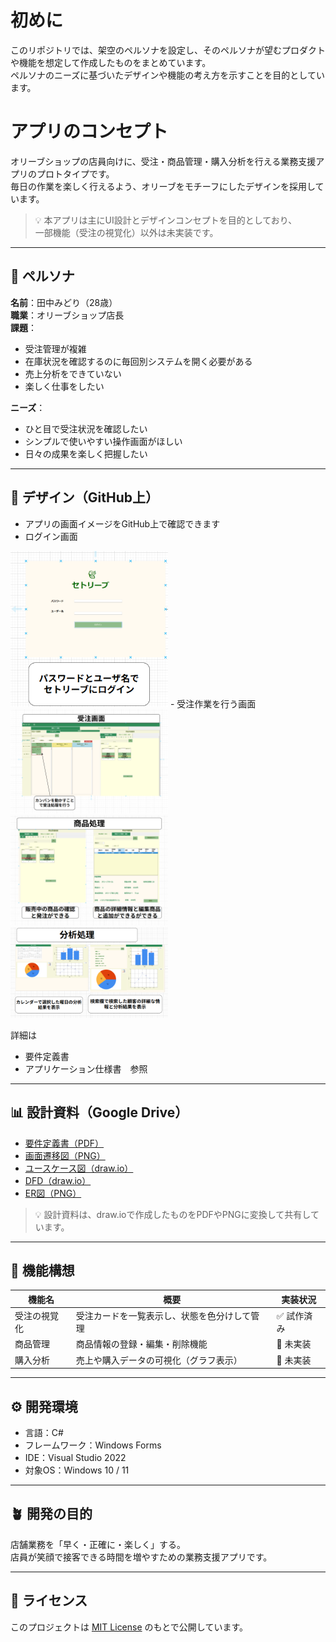 # 初めに
このリポジトリでは、架空のペルソナを設定し、そのペルソナが望むプロダクトや機能を想定して作成したものをまとめています。  
ペルソナのニーズに基づいたデザインや機能の考え方を示すことを目的としています。
# アプリのコンセプト 

オリーブショップの店員向けに、受注・商品管理・購入分析を行える業務支援アプリのプロトタイプです。  
毎日の作業を楽しく行えるよう、オリーブをモチーフにしたデザインを採用しています。

> 💡 本アプリは主にUI設計とデザインコンセプトを目的としており、  
> 一部機能（受注の視覚化）以外は未実装です。

---

## 👤 ペルソナ
**名前**：田中みどり（28歳）  
**職業**：オリーブショップ店長  
**課題**：
- 受注管理が複雑
- 在庫状況を確認するのに毎回別システムを開く必要がある  
- 売上分析をできていない
- 楽しく仕事をしたい

**ニーズ**：
- ひと目で受注状況を確認したい  
- シンプルで使いやすい操作画面がほしい  
- 日々の成果を楽しく把握したい  

---

## 🌿 デザイン（GitHub上）
- アプリの画面イメージをGitHub上で確認できます
- ログイン画面
<img src="setolive-ui-design/setolive-ui-design/images/スクリーンショット 2025-10-26 123410.png" alt="ログイン画面" width="50%">
- 受注作業を行う画面
<img src="setolive-ui-design/setolive-ui-design/images/スクリーンショット%202025-10-26%20123151.png" alt="ダッシュボード画面" width="50%">
<img src="setolive-ui-design/setolive-ui-design/images/スクリーンショット 2025-10-26 123159.png" alt="商品詳細画面" width="50%">
<img src="setolive-ui-design/setolive-ui-design/images/スクリーンショット 2025-10-26 123300.png" alt="分析画面" width="50%">


詳細は
- 要件定義書
- アプリケーション仕様書　参照

---

## 📊 設計資料（Google Drive）
- [要件定義書（PDF）](リンク)  
- [画面遷移図（PNG）](リンク)  
- [ユースケース図（draw.io）](リンク)  
- [DFD（draw.io）](リンク)  
- [ER図（PNG）](リンク)  

> 💡 設計資料は、draw.ioで作成したものをPDFやPNGに変換して共有しています。

---

## 🧩 機能構想

| 機能名 | 概要 | 実装状況 |
|--------|------|-----------|
| 受注の視覚化 | 受注カードを一覧表示し、状態を色分けして管理 | ✅ 試作済み |
| 商品管理 | 商品情報の登録・編集・削除機能 | 🔸 未実装 |
| 購入分析 | 売上や購入データの可視化（グラフ表示） | 🔸 未実装 |

---

## ⚙️ 開発環境
- 言語：C#  
- フレームワーク：Windows Forms  
- IDE：Visual Studio 2022  
- 対象OS：Windows 10 / 11  

---

## 🪴 開発の目的
店舗業務を「早く・正確に・楽しく」する。  
店員が笑顔で接客できる時間を増やすための業務支援アプリです。

---

## 📄 ライセンス
このプロジェクトは [MIT License](LICENSE) のもとで公開しています。

